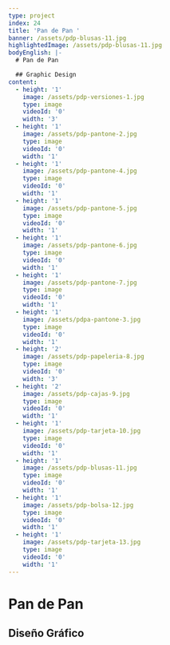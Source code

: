 ```yaml
---
type: project
index: 24
title: 'Pan de Pan '
banner: /assets/pdp-blusas-11.jpg
highlightedImage: /assets/pdp-blusas-11.jpg
bodyEnglish: |-
  # Pan de Pan

  ## Graphic Design
content:
  - height: '1'
    image: /assets/pdp-versiones-1.jpg
    type: image
    videoId: '0'
    width: '3'
  - height: '1'
    image: /assets/pdp-pantone-2.jpg
    type: image
    videoId: '0'
    width: '1'
  - height: '1'
    image: /assets/pdp-pantone-4.jpg
    type: image
    videoId: '0'
    width: '1'
  - height: '1'
    image: /assets/pdp-pantone-5.jpg
    type: image
    videoId: '0'
    width: '1'
  - height: '1'
    image: /assets/pdp-pantone-6.jpg
    type: image
    videoId: '0'
    width: '1'
  - height: '1'
    image: /assets/pdp-pantone-7.jpg
    type: image
    videoId: '0'
    width: '1'
  - height: '1'
    image: /assets/pdpa-pantone-3.jpg
    type: image
    videoId: '0'
    width: '1'
  - height: '2'
    image: /assets/pdp-papeleria-8.jpg
    type: image
    videoId: '0'
    width: '3'
  - height: '2'
    image: /assets/pdp-cajas-9.jpg
    type: image
    videoId: '0'
    width: '1'
  - height: '1'
    image: /assets/pdp-tarjeta-10.jpg
    type: image
    videoId: '0'
    width: '1'
  - height: '1'
    image: /assets/pdp-blusas-11.jpg
    type: image
    videoId: '0'
    width: '1'
  - height: '1'
    image: /assets/pdp-bolsa-12.jpg
    type: image
    videoId: '0'
    width: '1'
  - height: '1'
    image: /assets/pdp-tarjeta-13.jpg
    type: image
    videoId: '0'
    width: '1'
---
```

# Pan de Pan

## Diseño Gráfico
